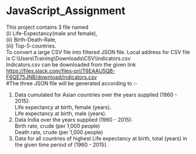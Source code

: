 # JavaScript_Assignment 
This project contains 3 file named <br> (i) Life-Expectancy(male and female), <br> (ii) Birth-Death-Rate, <br> (iii) Top-5-countries. <br>
To convert a large CSV file into filtered JSON file. Local address for CSV file is C:\Users\Training\Downloads\CSV\Indicators.csv<br>
Indicators.csv can be downloaded from the given link https://files.slack.com/files-pri/T6EAAU5QB-F6QE75JNB/download/indicators.csv<br>
#The three JSON file will be generated according to :-<br>
1. Data cumulated for Asian countries over the years supplied (1960 - 2015):<br>
 Life expectancy at birth, female (years).<br>
 Life expectancy at birth, male (years).<br>
2. Data India over the years supplied (1960 - 2015):<br>
 Birth rate, crude (per 1,000 people)<br>
 Death rate, crude (per 1,000 people)<br>
3. Data for all countries of highest Life expectancy at birth, total (years) in the given time period of (1960 - 2015).
